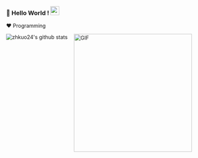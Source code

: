 ### 👋 Hello World !  <img src="https://github.com/TheDudeThatCode/TheDudeThatCode/blob/master/Assets/Earth.gif" width="24px">

  
:heart: Programming 




![zhkuo24's github stats](https://github-readme-stats.vercel.app/api?username=zhkuo24&show_icons=true&line_height=30)
 <img align="right" alt="GIF" src="https://media.giphy.com/media/836HiJc7pgzy8iNXCn/giphy.gif" width="320px" />

<!--
**zhkuo24/zhkuo24** is a ✨ _special_ ✨ repository because its `README.md` (this file) appears on your GitHub profile.

Here are some ideas to get you started:

- 🔭 I’m currently working on ...
- 🌱 I’m currently learning ...
- 👯 I’m looking to collaborate on ...
- 🤔 I’m looking for help with ...
- 💬 Ask me about ...
- 📫 How to reach me: ...
- 😄 Pronouns: ...
- ⚡ Fun fact: ...
-->
